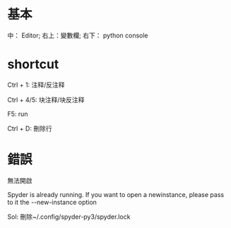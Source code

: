 # 基本

中： Editor; 右上：變數欄; 右下： python console

# shortcut

Ctrl + 1: 注释/反注释

Ctrl + 4/5: 块注释/块反注释

F5: run

Ctrl + D: 刪除行  

# 錯誤

無法開啟

Spyder is already running. If you want to open a newinstance, please pass to it the --new-instance option

Sol: 刪除~/.config/spyder-py3/spyder.lock
